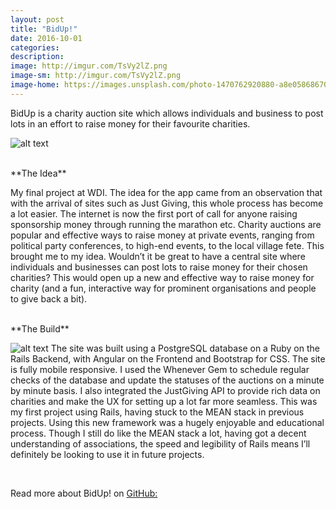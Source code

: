 ```yaml
---
layout: post
title: "BidUp!"
date: 2016-10-01
categories:
description:
image: http://imgur.com/TsVy2lZ.png
image-sm: http://imgur.com/TsVy2lZ.png
image-home: https://images.unsplash.com/photo-1470762920880-a8e058686707?ixlib=rb-0.3.5&q=80&fm=jpg&crop=entropy&cs=tinysrgb&s=7ad04dcd45407f39e32f62424b192b86
---
```


BidUp is a charity auction site which allows individuals and business to post lots in an effort to raise money for their favourite charities.

![alt text](http://imgur.com/tJbeihh.png "BidUp Homepage")

<br/>
**The Idea**

My final project at WDI. The idea for the app came from an observation that with the arrival of sites such as Just Giving, this whole process has become a lot easier. The internet is now the first port of call for anyone raising sponsorship money through running the marathon etc. Charity auctions are popular and effective ways to raise money at private events, ranging from political party conferences, to high-end events, to the local village fete. This brought me to my idea. Wouldn’t it be great to have a central site where individuals and businesses can post lots to raise money for their chosen charities? This would open up a new and effective way to raise money for charity (and a fun, interactive way for prominent organisations and people to give back a bit).

<br/>
**The Build**

![alt text](http://imgur.com/HjuMTDk.png "Profile Page")
The site was built using a PostgreSQL database on a Ruby on the Rails Backend, with Angular on the Frontend and Bootstrap for CSS. The site is fully mobile responsive. I used the Whenever Gem to schedule regular checks of the database and update the statuses of the auctions on a minute by minute basis. I also integrated the JustGiving API to provide rich data on charities and make the UX for setting up a lot far more seamless.  This was my first project using Rails, having stuck to the MEAN stack in previous projects. Using this new framework was a hugely enjoyable and educational process. Though I still do like the MEAN stack a lot, having got a decent understanding of associations, the speed  and legibility of Rails means I’ll definitely be looking to use it in future projects.

<br/>

Read more about BidUp! on [GitHub:](https://github.com/delamorinierejh/wdi-project-4-frontend)
